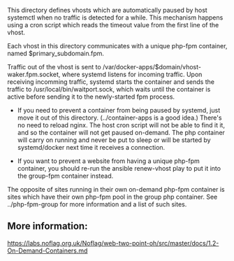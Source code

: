 This directory defines vhosts which are automatically paused by host systemctl when no traffic is detected for a while. This mechanism happens using a cron script which reads the timeout value from the first line of the vhost.

Each vhost in this directory communicates with a unique php-fpm container, named $primary_subdomain.fpm.

Traffic out of the vhost is sent to /var/docker-apps/$domain/vhost-waker.fpm.socket, where systemd listens for incoming traffic. Upon receiving incomming traffic, systemd starts the container and sends the traffic to /usr/local/bin/waitport.sock, which waits until the container is active before sending it to the newly-started fpm process.

* If you need to prevent a container from being paused by systemd, just move it out of this directory. (../container-apps is a good idea.) There's no need to reload nginx. The host cron script will not be able to find it it, and so the container will not get paused on-demand. The php container will carry on running and never be put to sleep or will be started by systemd/docker next time it receives a connection.

* If you want to prevent a website from having a unique php-fpm container, you should re-run the ansible renew-vhost play to put it into the group-fpm container instead.


The opposite of sites running in their own on-demand php-fpm container is sites which have their own php-fpm pool in the group php container. See ../php-fpm-group for more information and a list of such sites.

## More information:

https://labs.noflag.org.uk/Noflag/web-two-point-oh/src/master/docs/1.2-On-Demand-Containers.md